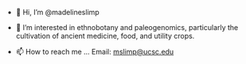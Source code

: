 - 👋 Hi, I’m @madelineslimp

- 👀 I’m interested in ethnobotany and paleogenomics, particularly the cultivation of ancient medicine, food, and utility crops.

- 📫 How to reach me ...
Email: mslimp@ucsc.edu

